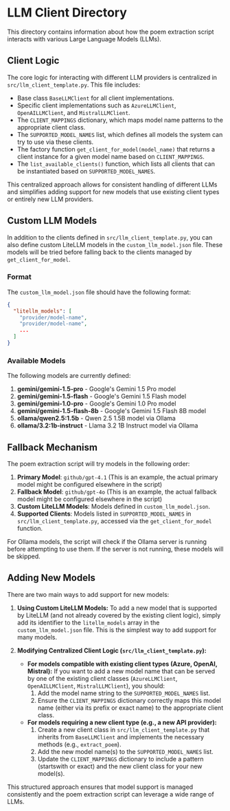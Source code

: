 # LLM Client Directory

This directory contains information about how the poem extraction script interacts with various Large Language Models (LLMs).

## Client Logic

The core logic for interacting with different LLM providers is centralized in `src/llm_client_template.py`. This file includes:
- Base class `BaseLLMClient` for all client implementations.
- Specific client implementations such as `AzureLLMClient`, `OpenAILLMClient`, and `MistralLLMClient`.
- The `CLIENT_MAPPINGS` dictionary, which maps model name patterns to the appropriate client class.
- The `SUPPORTED_MODEL_NAMES` list, which defines all models the system can try to use via these clients.
- The factory function `get_client_for_model(model_name)` that returns a client instance for a given model name based on `CLIENT_MAPPINGS`.
- The `list_available_clients()` function, which lists all clients that can be instantiated based on `SUPPORTED_MODEL_NAMES`.

This centralized approach allows for consistent handling of different LLMs and simplifies adding support for new models that use existing client types or entirely new LLM providers.

## Custom LLM Models

In addition to the clients defined in `src/llm_client_template.py`, you can also define custom LiteLLM models in the `custom_llm_model.json` file. These models will be tried before falling back to the clients managed by `get_client_for_model`.

### Format

The `custom_llm_model.json` file should have the following format:

```json
{
  "litellm_models": [
    "provider/model-name",
    "provider/model-name",
    ...
  ]
}
```

### Available Models

The following models are currently defined:

1. **gemini/gemini-1.5-pro** - Google's Gemini 1.5 Pro model
2. **gemini/gemini-1.5-flash** - Google's Gemini 1.5 Flash model
3. **gemini/gemini-1.0-pro** - Google's Gemini 1.0 Pro model
4. **gemini/gemini-1.5-flash-8b** - Google's Gemini 1.5 Flash 8B model
5. **ollama/qwen2.5:1.5b** - Qwen 2.5 1.5B model via Ollama
6. **ollama/3.2:1b-instruct** - Llama 3.2 1B Instruct model via Ollama

## Fallback Mechanism

The poem extraction script will try models in the following order:

1. **Primary Model**: `github/gpt-4.1` (This is an example, the actual primary model might be configured elsewhere in the script)
2. **Fallback Model**: `github/gpt-4o` (This is an example, the actual fallback model might be configured elsewhere in the script)
3. **Custom LiteLLM Models**: Models defined in `custom_llm_model.json`.
4. **Supported Clients**: Models listed in `SUPPORTED_MODEL_NAMES` in `src/llm_client_template.py`, accessed via the `get_client_for_model` function.

For Ollama models, the script will check if the Ollama server is running before attempting to use them. If the server is not running, these models will be skipped.

## Adding New Models

There are two main ways to add support for new models:

1.  **Using Custom LiteLLM Models:**
    To add a new model that is supported by LiteLLM (and not already covered by the existing client logic), simply add its identifier to the `litellm_models` array in the `custom_llm_model.json` file. This is the simplest way to add support for many models.

2.  **Modifying Centralized Client Logic (`src/llm_client_template.py`):**
    *   **For models compatible with existing client types (Azure, OpenAI, Mistral):**
        If you want to add a new model name that can be served by one of the existing client classes (`AzureLLMClient`, `OpenAILLMClient`, `MistralLLMClient`), you should:
        1.  Add the model name string to the `SUPPORTED_MODEL_NAMES` list.
        2.  Ensure the `CLIENT_MAPPINGS` dictionary correctly maps this model name (either via its prefix or exact name) to the appropriate client class.
    *   **For models requiring a new client type (e.g., a new API provider):**
        1.  Create a new client class in `src/llm_client_template.py` that inherits from `BaseLLMClient` and implements the necessary methods (e.g., `extract_poem`).
        2.  Add the new model name(s) to the `SUPPORTED_MODEL_NAMES` list.
        3.  Update the `CLIENT_MAPPINGS` dictionary to include a pattern (startswith or exact) and the new client class for your new model(s).

This structured approach ensures that model support is managed consistently and the poem extraction script can leverage a wide range of LLMs.
